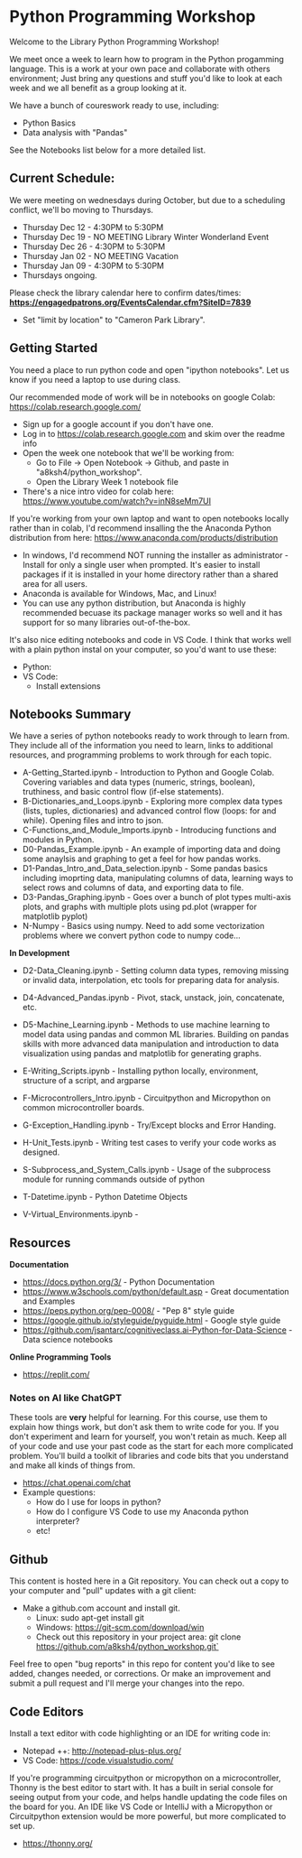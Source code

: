 # Python Programming Workshop

Welcome to the Library Python Programming Workshop!

We meet once a week to learn how to program in the Python progamming language.  This is a work at your own pace and collaborate with others environment; Just bring any questions and stuff you'd like to look at each week and we all benefit as a group looking at it. 

We have a bunch of coureswork ready to use, including:
* Python Basics 
* Data analysis with "Pandas"

See the Notebooks list below for a more detailed list.

## Current Schedule:
We were meeting on wednesdays during October, but due to a scheduling conflict, we'll bo moving to Thursdays.
* Thursday Dec 12 - 4:30PM to 5:30PM
* Thursday Dec 19 - NO MEETING Library Winter Wonderland Event
* Thursday Dec 26 - 4:30PM to 5:30PM
* Thursday Jan 02 - NO MEETING Vacation
* Thursday Jan 09 - 4:30PM to 5:30PM
* Thursdays ongoing. 

Please check the library calendar here to confirm dates/times: **https://engagedpatrons.org/EventsCalendar.cfm?SiteID=7839**
* Set "limit by location" to "Cameron Park Library".

## Getting Started
You need a place to run python code and open "ipython notebooks".  Let us know if you need a laptop to use during class.

Our recommended mode of work will be in notebooks on google Colab: https://colab.research.google.com/
* Sign up for a google account if you don't have one.
* Log in to https://colab.research.google.com and skim over the readme info
* Open the week one notebook that we'll be working from:
  * Go to File -> Open Notebook -> Github, and paste in "a8ksh4/python_workshop".
  * Open the Library Week 1 notebook file
* There's a nice intro video for colab here: https://www.youtube.com/watch?v=inN8seMm7UI
 
If you're working from your own laptop and want to open notebooks locally rather than in colab, I'd recommend insalling the the Anaconda Python distribution from here: https://www.anaconda.com/products/distribution
  * In windows, I'd recommend NOT running the installer as administrator - Install for only a single user when prompted.  It's easier to install packages if it is installed in your home directory rather than a shared area for all users.
  * Anaconda is available for Windows, Mac, and Linux!
  * You can use any python distribution, but Anaconda is highly recommended becuase its package manager works so well and it has support for so many libraries out-of-the-box.

It's also nice editing notebooks and code in VS Code.  I think that works well with a plain python instal on your computer, so you'd want to use these:
* Python: 
* VS Code: 
  * Install extensions

## Notebooks Summary
We have a series of python notebooks ready to work through to learn from.  They include all of the information you need to learn, links to additional resources, and programming problems to work through for each topic.  

* A-Getting_Started.ipynb - Introduction to Python and Google Colab. Covering variables and data types (numeric, strings, boolean), truthiness, and basic control flow (if-else statements).
* B-Dictionaries_and_Loops.ipynb - Exploring more complex data types (lists, tuples, dictionaries) and advanced control flow (loops: for and while).  Opening files and intro to json.
* C-Functions_and_Module_Imports.ipynb - Introducing functions and modules in Python.
* D0-Pandas_Example.ipynb - An example of importing data and doing some anaylsis and graphing to get a feel for how pandas works. 
* D1-Pandas_Intro_and_Data_selection.ipynb - Some pandas basics including imoprting data, manipulating columns of data, learning ways to select rows and columns of data, and exporting data to file. 
* D3-Pandas_Graphing.ipynb - Goes over a bunch of plot types multi-axis plots, and graphs with multiple plots using pd.plot (wrapper for matplotlib pyplot)
* N-Numpy - Basics using numpy.  Need to add some vectorization problems where we convert python code to numpy code...

**In Development**
* D2-Data_Cleaning.ipynb - Setting column data types, removing missing or invalid data, interpolation, etc tools for preparing data for analysis.

* D4-Advanced_Pandas.ipynb - Pivot, stack, unstack, join, concatenate, etc. 
* D5-Machine_Learning.ipynb - Methods to use machine learning to model data using pandas and common ML libraries. Building on pandas skills with more advanced data manipulation and introduction to data visualization using pandas and matplotlib for generating graphs.
* E-Writing_Scripts.ipynb - Installing python locally, environment, structure of a script, and argparse
* F-Microcontrollers_Intro.ipynb - Circuitpython and Micropython on common microcontroller boards.
* G-Exception_Handling.ipynb - Try/Except blocks and Error Handing.
* H-Unit_Tests.ipynb - Writing test cases to verify your code works as designed.
* S-Subprocess_and_System_Calls.ipynb - Usage of the subprocess module for running commands outside of python
* T-Datetime.ipynb - Python Datetime Objects
* V-Virtual_Environments.ipynb - 

## Resources
**Documentation**
* https://docs.python.org/3/ - Python Documentation
* https://www.w3schools.com/python/default.asp - Great documentation and Examples
* https://peps.python.org/pep-0008/ - "Pep 8" style guide
* https://google.github.io/styleguide/pyguide.html - Google style guide
* https://github.com/jsantarc/cognitiveclass.ai-Python-for-Data-Science - Data science notebooks

**Online Programming Tools**
* https://replit.com/

### Notes on AI like ChatGPT
These tools are **very** helpful for learning.  For this course, use them to explain how things work, but don't ask them to write code for you.  If you don't experiment and learn for yourself, you won't retain as much.  Keep all of your code and use your past code as the start for each more complicated problem.  You'll build a toolkit of libraries and code bits that you understand and make all kinds of things from.

* https://chat.openai.com/chat
* Example questions:
  * How do I use for loops in python?
  * How do I configure VS Code to use my Anaconda python interpreter?
  * etc!  

## Github
This content is hosted here in a Git repository. You can check out a copy to your computer and "pull" updates with a git client:
* Make a github.com account and install git. 
  * Linux:  sudo apt-get install git
  * Windows:  https://git-scm.com/download/win
  * Check out this repository in your project area: git clone https://github.com/a8ksh4/python_workshop.git`

Feel free to open "bug reports" in this repo for content you'd like to see added, changes needed, or corrections.  Or make  an improvement and submit a pull request and I'll merge your changes into the repo.

## Code Editors
Install a text editor with code highlighting or an IDE for writing code in:
* Notepad ++: http://notepad-plus-plus.org/
* VS Code: https://code.visualstudio.com/

If you're programming circuitpython or micropython on a microcontroller, Thonny is the best editor to start with.  It has a built in serial console for seeing output from your code, and helps handle updating the code files on the board for you. An IDE like VS Code or IntelliJ with a Micropython or Circuitpython extension would be more powerful, but more complicated to set up.
* https://thonny.org/

